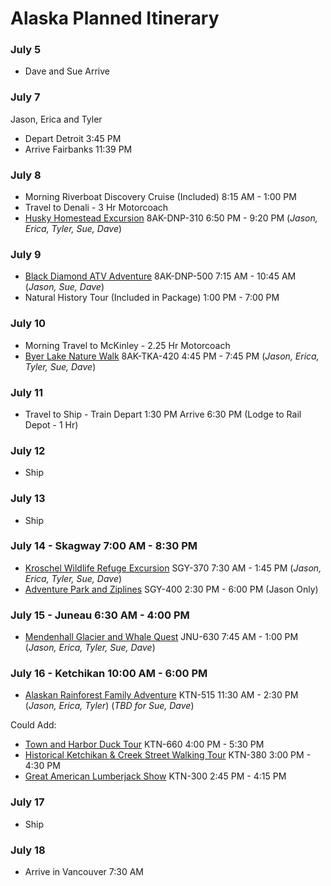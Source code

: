 # Alaska Planned Itinerary
### **July 5**  
- Dave and Sue Arrive  

### **July 7**
Jason, Erica and Tyler  
- Depart Detroit 3:45 PM
- Arrive Fairbanks  11:39 PM  
### **July 8**
- Morning Riverboat Discovery Cruise (Included) 8:15 AM - 1:00 PM  
- Travel to Denali - 3 Hr Motorcoach  
- [Husky Homestead Excursion](https://book.princess.com/excursions/ldxDetails.page?tourCode=8AK-DNP-310&portid=DNP&portdate=07082018) 8AK-DNP-310 6:50 PM - 9:20 PM (_Jason, Erica, Tyler, Sue, Dave_)

### **July 9**
- [Black Diamond ATV Adventure](https://book.princess.com/excursions/ldxDetails.page?tourCode=8AK-DNP-500&portid=DNP&portdate=07092018) 8AK-DNP-500 7:15 AM - 10:45 AM  (_Jason, Sue, Dave_)  
- Natural History Tour (Included in Package) 1:00 PM - 7:00 PM

### **July 10**
- Morning Travel to McKinley - 2.25 Hr Motorcoach  
- [Byer Lake Nature Walk](https://book.princess.com/excursions/ldxDetails.page?tourCode=8AK-TKA-420&portid=TKA&portdate=07102018) 8AK-TKA-420 4:45 PM - 7:45 PM  (_Jason, Erica, Tyler, Sue, Dave_)   

### **July 11**
- Travel to Ship - Train Depart 1:30 PM Arrive 6:30 PM (Lodge to Rail Depot - 1 Hr)   

### **July 12**
- Ship

### **July 13**
- Ship

### **July 14 - Skagway 7:00 AM - 8:30 PM**
- [Kroschel Wildlife Refuge Excursion](https://book.princess.com/excursions/exDetails.page?tourCode=SGY-370&portid=SGY&portdate=07142018) SGY-370 7:30 AM - 1:45 PM (_Jason, Erica, Tyler, Sue, Dave_)   
- [Adventure Park and Ziplines](https://book.princess.com/excursions/exDetails.page?tourCode=SGY-400&portid=SGY&portdate=07142018) SGY-400 2:30 PM - 6:00 PM (Jason Only)

### **July 15 - Juneau 6:30 AM - 4:00 PM**
- [Mendenhall Glacier and Whale Quest](https://book.princess.com/excursions/exDetails.page?tourCode=JNU-630&portid=JNU&portdate=07152018)  JNU-630 7:45 AM - 1:00 PM (_Jason, Erica, Tyler, Sue, Dave_)  

### **July 16 - Ketchikan 10:00 AM - 6:00 PM**
- [Alaskan Rainforest Family Adventure](https://book.princess.com/excursions/exDetails.page?tourCode=KTN-515&portid=KTN&portdate=07162018) KTN-515 11:30 AM - 2:30 PM  (_Jason, Erica, Tyler_) (_TBD for Sue, Dave_)  

Could Add:  
- [Town and Harbor Duck Tour](https://book.princess.com/excursions/exDetails.page?tourCode=KTN-660&portid=KTN&portdate=07162018) KTN-660 4:00 PM - 5:30 PM  
- [Historical Ketchikan & Creek Street Walking Tour](https://book.princess.com/excursions/exDetails.page?tourCode=KTN-380&portid=KTN&portdate=07162018) KTN-380 3:00 PM - 4:30 PM  
- [Great American Lumberjack Show](https://book.princess.com/excursions/exDetails.page?tourCode=KTN-300&portid=KTN&portdate=07162018) KTN-300 2:45 PM - 4:15 PM  

### **July 17**
- Ship

### **July 18**
- Arrive in Vancouver 7:30 AM  

